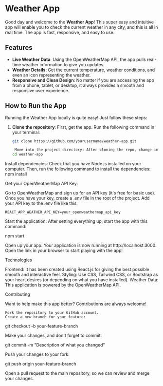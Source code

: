 # Weather App

Good day and welcome to the **Weather App**! This super easy and intuitive app will enable you to check the current weather in any city, and this is all in real time. The app is fast, responsive, and easy to use.

## Features

- **Live Weather Data**: Using the OpenWeatherMap API, the app pulls real-time weather information to give you updates.
- **Weather Details**: Get the current temperature, weather conditions, and even an icon representing the weather.
- **Responsive and Clean Design**: No matter if you are accessing the app from a phone, tablet, or desktop, it always provides a smooth and responsive user experience.

## How to Run the App

Running the Weather App locally is quite easy! Just follow these steps:

1. **Clone the repository**:
First, get the app. Run the following command in your terminal:
   ```bash
   git clone https://github.com/yourusername/weather-app.git

    Move into the project directory: After cloning the repo, change into the project directory:
   cd weather-app

Install dependencies: Check that you have Node.js installed on your computer. Then, run the following command to install the dependencies:
   npm install

Get your OpenWeatherMap API Key:

Go to OpenWeatherMap and sign up for an API key (it's free for basic use).
    Once you have your key, create a .env file in the root of the project.
    Add your API key to the .env file like this:

    REACT_APP_WEATHER_API_KEY=your_openweathermap_api_key

Start the application: After setting everything up, start the app with this command:

npm start

Open up your app: Your application is now running at http://localhost:3000. Open the link in your browser to start playing with the app!

Technologies

Frontend: It has been created using React.js for giving the best possible smooth and interactive feel.
Styling: Use CSS, Tailwind CSS, or Bootstrap as your heart desires (or depending on what you have installed).
Weather Data: This application is powered by the OpenWeatherMap API.

Contributing

Want to help make this app better? Contributions are always welcome!

    Fork the repository to your GitHub account.
    Create a new branch for your feature:
    
git checkout -b your-feature-branch

Make your changes, and don't forget to commit:
    
git commit -m "Description of what you changed"

Push your changes to your fork:
    
git push origin your-feature-branch

Open a pull request to the main repository, so we can review and merge your changes.
